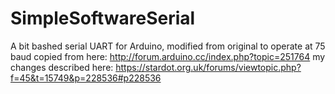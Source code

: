 # SimpleSoftwareSerial
A bit bashed serial UART for Arduino, modified from original to operate at 75 baud
copied from here: http://forum.arduino.cc/index.php?topic=251764
my changes described here: https://stardot.org.uk/forums/viewtopic.php?f=45&t=15749&p=228536#p228536
